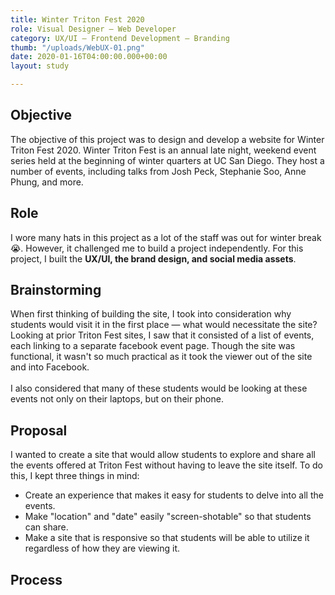 ```yaml
---
title: Winter Triton Fest 2020
role: Visual Designer — Web Developer
category: UX/UI — Frontend Development — Branding
thumb: "/uploads/WebUX-01.png"
date: 2020-01-16T04:00:00.000+00:00
layout: study

---
```

## Objective

The objective of this project was to design and develop a website for Winter Triton Fest 2020. Winter Triton Fest is an annual late night, weekend event series held at the beginning of winter quarters at UC San Diego. They host a number of events, including talks from Josh Peck, Stephanie Soo, Anne Phung, and more.

## Role

I wore many hats in this project as a lot of the staff was out for winter break 😭. However, it challenged me to build a project independently. For this project, I built the **UX/UI, the brand design, and social media assets**.

## Brainstorming

When first thinking of building the site, I took into consideration why students would visit it in the first place — what would necessitate the site? Looking at prior Triton Fest sites, I saw that it consisted of a list of events, each linking to a separate facebook event page. Though the site was functional, it wasn't so much practical as it took the viewer out of the site and into Facebook.<br><br>I also considered that many of these students would be looking at these events not only on their laptops, but on their phone.

## Proposal

I wanted to create a site that would allow students to explore and share all the events offered at Triton Fest without having to leave the site itself. To do this, I kept three things in mind:

* Create an experience that makes it easy for students to delve into all the events.
* Make "location" and "date" easily "screen-shotable" so that students can share.
* Make a site that is responsive so that students will be able to utilize it regardless of how they are viewing it.

## Process